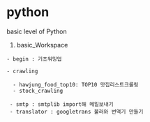 # python
basic level of Python 
  1. basic_Workspace
    
    - begin : 기초워밍업
    
    - crawling  
    
      - hawjung_food_top10: TOP10 맛집리스트크롤링
      - stock_crawling
      
     - smtp : smtplib import해 메일보내기
     - translator : googletrans 불러와 번역기 만들기
